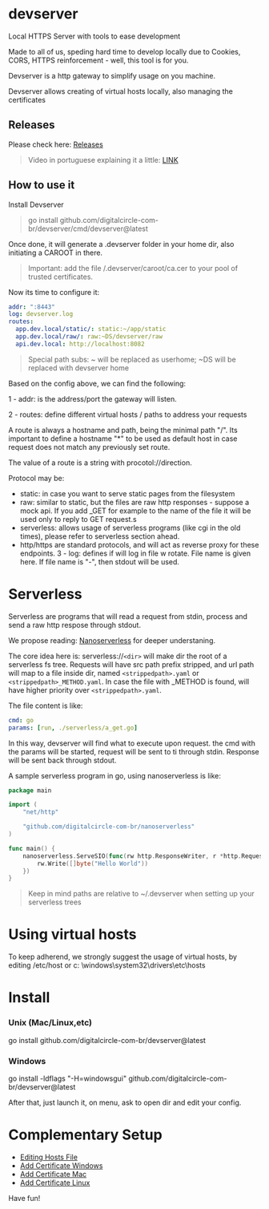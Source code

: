 # devserver

Local HTTPS Server with tools to ease development

Made to all of us, speding hard time to develop locally due to Cookies, CORS, HTTPS reinforcement - well, this tool is
for you.

Devserver is a http gateway to simplify usage on you machine.

Devserver allows creating of virtual hosts locally, also managing the certificates

## Releases

Please check here: [Releases](https://github.com/digitalcircle-com-br/devserver/releases)

> Video in portuguese explaining it a little: [LINK](https://drive.google.com/file/d/1mxtEHXyhn09WPiYBrEyavhpsABXgR2WW/view?usp=sharing)

## How to use it

Install Devserver

> go install github.com/digitalcircle-com-br/devserver/cmd/devserver@latest

Once done, it will generate a .devserver folder in your home dir, also initiating a CAROOT in there.

> Important: add the file <HOME>/.devserver/caroot/ca.cer to your pool of trusted certificates.

Now its time to configure it:

```yaml
addr: ":8443"
log: devserver.log
routes:
  app.dev.local/static/: static:~/app/static
  app.dev.local/raw/: raw:~DS/devserver/raw
  api.dev.local: http://localhost:8082
```

> Special path subs: ~ will be replaced as userhome; ~DS will be replaced with devserver home

Based on the config above, we can find the following:

1 - addr: is the address/port the gateway will listen.

2 - routes: define different virtual hosts / paths to address your requests

A route is always a hostname and path, being the minimal path "/". Its important to define a hostname "*" to be used as
default host in case request does not match any previously set route.

The value of a route is a string with procotol://direction.

Protocol may be:

- static: in case you want to serve static pages from the filesystem
- raw: similar to static, but the files are raw http responses - suppose a mock api. If you add _GET for example to the
  name of the file it will be used only to reply to GET request.s
- serverless: allows usage of serverless programs (like cgi in the old times), please refer to serverless section ahead.
- http/https are standard protocols, and will act as reverse proxy for these endpoints. 3 - log: defines if will log in
  file w rotate. File name is given here. If file name is  "-", then stdout will be used.


# Serverless

Serverless are programs that will read a request from stdin, process and send a raw http respose through stdout.

We propose reading: [Nanoserverless](https://github.com/digitalcircle-com-br/nanoserverless) for deeper understaning.

The core idea here is: serverless://`<dir>` will make dir the root of a serverless fs tree. Requests will have src path prefix stripped, and url path will map to a file inside dir, named `<strippedpath>.yaml` or `<strippedpath>_METHOD.yaml`.
In case the file with _METHOD is found, will have higher priority over `<strippedpath>.yaml`.

The file content is like:

```yaml
cmd: go
params: [run, ./serverless/a_get.go]
```
In this way, devserver will find what to execute upon request. the cmd with the params will be started, request will be sent to ti through stdin. Response will be sent back through stdout.

A sample serverless program in go, using nanoserverless is like:

```go
package main

import (
	"net/http"

	"github.com/digitalcircle-com-br/nanoserverless"
)

func main() {
	nanoserverless.ServeSIO(func(rw http.ResponseWriter, r *http.Request) {
		rw.Write([]byte("Hello World"))
	})
}
```
> Keep in mind paths are relative to ~/.devserver when setting up your serverless trees
# Using virtual hosts

To keep adherend, we strongly suggest the usage of virtual hosts, by editing /etc/host or c:
\windows\system32\drivers\etc\hosts

# Install
### Unix (Mac/Linux,etc)
  go install github.com/digitalcircle-com-br/devserver@latest
### Windows
  go install -ldflags "-H=windowsgui"  github.com/digitalcircle-com-br/devserver@latest
  
After that, just launch it, on menu, ask to open dir and edit your config.

# Complementary Setup
 - [Editing Hosts File](https://linuxize.com/post/how-to-edit-your-hosts-file/)
 - [Add Certificate Windows](https://support.securly.com/hc/en-us/articles/360026808753-How-do-I-manually-install-the-Securly-SSL-certificate-on-Windows)
 - [Add Certificate Mac](https://support.securly.com/hc/en-us/articles/206058318-How-to-install-the-Securly-SSL-certificate-on-Mac-OSX-)
 - [Add Certificate Linux](https://askubuntu.com/questions/645818/how-to-install-certificates-for-command-line)

Have fun!